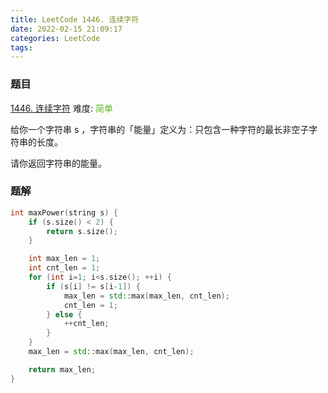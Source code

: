 ```yaml
---
title: LeetCode 1446. 连续字符
date: 2022-02-15 21:09:17
categories: LeetCode
tags:
---
```


### 题目
[1446. 连续字符](https://leetcode-cn.com/problems/consecutive-characters/)
难度: <span style="color: rgba(90, 183, 38, 1);">简单</span>

给你一个字符串 s ，字符串的「能量」定义为：只包含一种字符的最长非空子字符串的长度。

请你返回字符串的能量。
<!-- more -->

### 题解
``` cpp
int maxPower(string s) {
    if (s.size() < 2) {
        return s.size();
    }

    int max_len = 1;
    int cnt_len = 1;
    for (int i=1; i<s.size(); ++i) {
        if (s[i] != s[i-1]) {
            max_len = std::max(max_len, cnt_len);
            cnt_len = 1;
        } else {
            ++cnt_len;
        }
    }
    max_len = std::max(max_len, cnt_len);

    return max_len;
}
```
